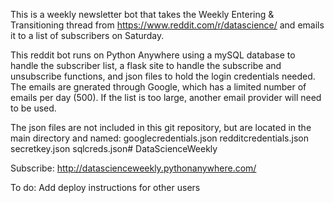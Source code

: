 This is a weekly newsletter bot that takes the Weekly Entering & Transitioning thread from https://www.reddit.com/r/datascience/ and emails it to a list of subscribers on Saturday.

This reddit bot runs on Python Anywhere using a mySQL database to handle the subscriber list, a flask site to handle the subscribe and unsubscribe functions, and json files to hold the login credentials needed.
The emails are gnerated through Google, which has a limited number of emails per day (500). If the list is too large, another email provider will need to be used.

The json files are not included in this git repository, but are located in the main directory and named:
googlecredentials.json
redditcredentials.json
secretkey.json
sqlcreds.json# DataScienceWeekly


Subscribe: http://datascienceweekly.pythonanywhere.com/

To do: Add deploy instructions for other users